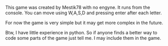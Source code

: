 This game was created by Mestik78 with no engyne. It runs from the console.
You can move using W,A,S,D and pressing enter after each letter.

For now the game is very simple but it may get more complex in the future.


Btw, I have little experience in python. So if anyone finds a better way to code some parts of the game just tell me. I may include them in the game. 
